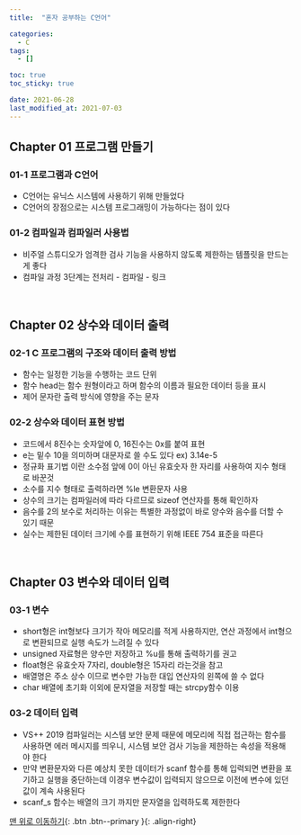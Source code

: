 ```yaml
---
title:  "혼자 공부하는 C언어" 

categories:
  - C
tags:
  - []

toc: true
toc_sticky: true

date: 2021-06-28
last_modified_at: 2021-07-03
---
```


## Chapter 01 프로그램 만들기

### 01-1 프로그램과 C언어
- C언어는 유닉스 시스템에 사용하기 위해 만들었다
- C언어의 장점으로는 시스템 프로그래밍이 가능하다는 점이 있다

### 01-2 컴파일과 컴파일러 사용법
- 비주얼 스튜디오가 엄격한 검사 기능을 사용하지 않도록 제한하는 템플릿을 만드는게 좋다
- 컴파일 과정 3단계는 전처리 - 컴파일 - 링크

<br>

## Chapter 02 상수와 데이터 출력

### 02-1 C 프로그램의 구조와 데이터 출력 방법
- 함수는 일정한 기능을 수행하는 코드 단위
- 함수 head는 함수 원형이라고 하며 함수의 이름과 필요한 데이터 등을 표시
- 제어 문자란 출력 방식에 영향을 주는 문자

### 02-2 상수와 데이터 표현 방법
- 코드에서 8진수는 숫자앞에 0, 16진수는 0x를 붙여 표현
- e는 밑수 10을 의미하며 대문자로 쓸 수도 있다 ex) 3.14e-5
- 정규화 표기법 이란 소수점 앞에 0이 아닌 유효숫자 한 자리를 사용하여 지수 형태로 바꾼것
- 소수를 지수 형태로 출력하라면 %le 변환문자 사용
- 상수의 크기는 컴파일러에 따라 다르므로 sizeof 연산자를 통해 확인하자
- 음수를 2의 보수로 처리하는 이유는 특별한 과정없이 바로 양수와 음수를 더할 수 있기 때문
- 실수는 제한된 데이터 크기에 수를 표현하기 위해 IEEE 754 표준을 따른다

<br>

## Chapter 03 변수와 데이터 입력

### 03-1 변수
- short형은 int형보다 크기가 작아 메모리를 적게 사용하지만, 연산 과정에서 int형으로
변환되므로 실행 속도가 느려질 수 있다
- unsigned 자료형은 양수만 저장하고 %u를 통해 출력하기를 권고
- float형은 유효숫자 7자리, double형은 15자리 라는것을 참고
- 배열명은 주소 상수 이므로 변수만 가능한 대입 연산자의 왼쪽에 쓸 수 없다
- char 배열에 초기화 이외에 문자열을 저장할 때는 strcpy함수 이용

### 03-2 데이터 입력
- VS++ 2019 컴파일러는 시스템 보안 문제 때문에 메모리에 직접 접근하는 함수를 사용하면
에러 메시지를 띄우니, 시스템 보안 검사 기능을 제한하는 속성을 적용해야 한다
- 만약 변환문자와 다른 예상치 못한 데이터가 scanf 함수를 통해 입력되면 변환을 포기하고
실행을 중단하는데 이경우 변수값이 입력되지 않으므로 이전에 변수에 있던 값이
계속 사용된다
- scanf_s 함수는 배열의 크기 까지만 문자열을 입력하도록 제한한다

[맨 위로 이동하기](#){: .btn .btn--primary }{: .align-right}